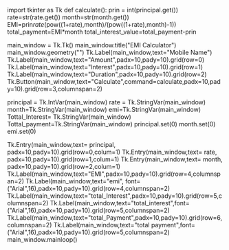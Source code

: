 import tkinter as Tk
def calculate():
    prin = int(principal.get())
    rate=str(rate.get())
    month=str(month.get())
    EMI=prin*rate*(pow((1+rate),month)/(pow((1+rate),month)-1))
    total_payment=EMI*month
    total_interest_value=total_payment-prin

    
main_window = Tk.Tk()
main_window.title("EMI Calculator")
main_window.geometry("")
Tk.Label(main_window,text="Mobile Name")
Tk.Label(main_window,text="Amount",padx=10,pady=10).grid(row=0)
Tk.Label(main_window,text="Interest",padx=10,pady=10).grid(row=1)
Tk.Label(main_window,text="Duration",padx=10,pady=10).grid(row=2)
Tk.Button(main_window,text="Calculate",command=calculate,padx=10,pady=10).grid(row=3,columnspan=2)

principal = Tk.IntVar(main_window)
rate = Tk.StringVar(main_window)
month=Tk.StringVar(main_window)
emi=Tk.StringVar(main_window)
Tottal_Interest= Tk.StringVar(main_window)
Tottal_payment=Tk.StringVar(main_window)
principal.set(0)
month.set(0)
emi.set(0)

Tk.Entry(main_window,text= principal, padx=10,pady=10).grid(row=0,colum=1)
Tk.Entry(main_window,text= rate, padx=10,pady=10).grid(row=1,colum=1)
Tk.Entry(main_window,text= month, padx=10,pady=10).grid(row=2,colum=1)
Tk.Label(main_window,text="EMI",padx=10,pady=10).grid(row=4,columnspan=2)
Tk.Label(main_window,text="emi", font=("Arial",16),padx=10,pady=10).grid(row=4,columnspan=2)
Tk.Label(main_window,text="total_Interest",padx=10,pady=10).grid(row=5,columnspan=2)
Tk.Label(main_window,text="total_interest",font=("Arial",16),padx=10,pady=10).grid(row=5,columnspan=2)
Tk.Label(main_window,text="total_Payment",padx=10,pady=10).grid(row=6,columnspan=2)
Tk.Label(main_window,text="total payment",font=("Arial",16),padx=10,pady=10).grid(row=5,columnspan=2)
main_window.mainloop()
